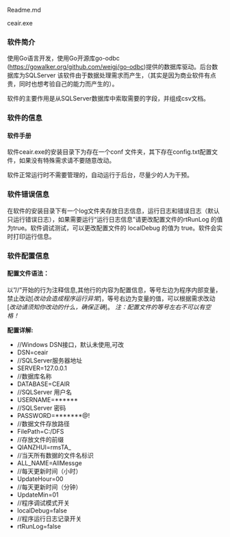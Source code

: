 Readme.md

ceair.exe
### 软件简介

使用Go语言开发，使用Go开源库go-odbc (https://gowalker.org/github.com/weigj/go-odbc)提供的数据库驱动。后台数据库为SQLServer
该软件由于数据处理需求而产生，（其实是因为商业软件有点贵，同时也想考验自己的能力而产生的）。

软件的主要作用是从SQLServer数据库中索取需要的字段，并组成csv文档。

### 软件的信息

#### 软件手册

软件ceair.exe的安装目录下为存在一个conf 文件夹，其下存在config.txt配置文件，如果没有特殊需求请不要随意改动。

软件正常运行时不需要管理的，自动运行于后台，尽量少的人为干预。

### 软件错误信息

在软件的安装目录下有一个log文件夹存放日志信息，运行日志和错误日志（默认只运行错误日志），如果需要运行“运行日志信息”请更改配置文件的rtRunLog 的值为true。软件调试测试，可以更改配置文件的 localDebug 的值为 true。软件会实时打印运行信息。

### 软件配置信息

#### 配置文件语法：
以”//”开始的行为注释信息,其他行的内容为配置信息，等号左边为程序内部变量，禁止改动[*改动会造成程序运行异常*]，等号右边为变量的值，可以根据需求改动 [*改动请须知你改动的什么，确保正确*]。
*注：配置文件的等号左右不可以有空格！*

**配置详解:**
- //Windows DSN接口，默认未使用,可改
- DSN=ceair
- //SQLServer服务器地址
- SERVER=127.0.0.1
- //数据库名称
- DATABASE=CEAIR
- //SQLServer 用户名
- USERNAME=******
- //SQLServer 密码
- PASSWORD=*******@!
- //数据文件存放路径
- FilePath=C:/DFS
- //存放文件的前缀
- QIANZHUI=rmsTA_
- //当天所有数据的文件名标识
- ALL_NAME=AllMessge
- //每天更新时间（小时）
- UpdateHour=00
- //每天更新时间（分钟）
- UpdateMin=01
- //程序调试模式开关
- localDebug=false
- //程序运行日志记录开关
- rtRunLog=false

